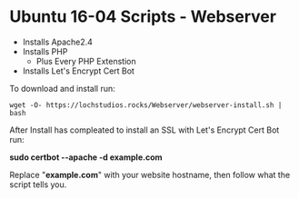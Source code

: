 # Ubuntu 16-04 Scripts - Webserver

* Installs Apache2.4
* Installs PHP 
    * Plus Every PHP Extenstion
* Installs Let's Encrypt Cert Bot

To download and install run:

``wget -O- https://lochstudios.rocks/Webserver/webserver-install.sh | bash``

After Install has compleated to install an SSL with Let's Encrypt Cert Bot run:

**sudo certbot --apache -d example.com**

Replace "**example.com**" with your website hostname, then follow what the script tells you.
